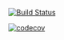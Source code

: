 [![Build Status](https://travis-ci.org/AndyZhaoly/cs207test.svg?branch=master)](https://travis-ci.org/AndyZhaoly/cs207test)

[![codecov](https://codecov.io/gh/AndyZhaoly/cs207test/branch/master/graph/badge.svg)](https://codecov.io/gh/AndyZhaoly/cs207test)